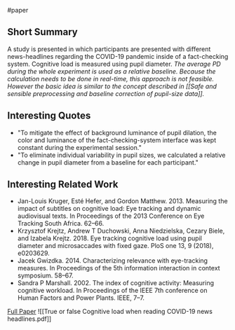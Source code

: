 #paper

## Short Summary ##
A study is presented in which participants are presented with different news-headlines regarding the COVID-19 pandemic inside of a fact-checking system. Cognitive load is measured using pupil diameter.
*The average PD during the whole experiment is used as a relative baseline. Because the calculation needs to be done in real-time, this approach is not feasible. However the basic idea is similar to the concept described in [[Safe and sensible preprocessing and baseline correction of pupil-size data]].*

## Interesting Quotes ##
- "To mitigate the effect of background luminance of pupil dilation, the color and luminance of the fact-checking-system interface was kept constant during the experimental session."
- "To eliminate individual variability in pupil sizes, we calculated a relative change in pupil diameter from a baseline for each participant."

## Interesting Related Work ##
- Jan-Louis Kruger, Esté Hefer, and Gordon Matthew. 2013. Measuring the impact of subtitles on cognitive load: Eye tracking and dynamic audiovisual texts. In Proceedings of the 2013 Conference on Eye Tracking South Africa. 62–66.
- Krzysztof Krejtz, Andrew T Duchowski, Anna Niedzielska, Cezary Biele, and Izabela Krejtz. 2018. Eye tracking cognitive load using pupil diameter and microsaccades with fixed gaze. PloS one 13, 9 (2018), e0203629.
- Jacek Gwizdka. 2014. Characterizing relevance with eye-tracking measures. In Proceedings of the 5th information interaction in context symposium. 58–67.
- Sandra P Marshall. 2002. The index of cognitive activity: Measuring cognitive workload. In Proceedings of the IEEE 7th conference on Human Factors and Power Plants. IEEE, 7–7.

[Full Paper](https://dl.acm.org/doi/10.1145/3576840.3578290) ![[True or false Cognitive load when reading COVID-19 news headlines.pdf]]
